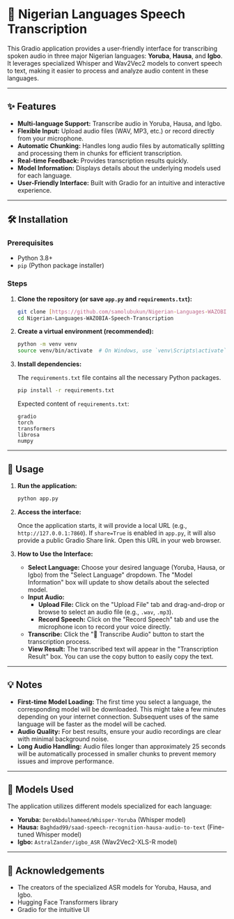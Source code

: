 # 🎤 Nigerian Languages Speech Transcription

This Gradio application provides a user-friendly interface for transcribing spoken audio in three major Nigerian languages: **Yoruba**, **Hausa**, and **Igbo**. It leverages specialized Whisper and Wav2Vec2 models to convert speech to text, making it easier to process and analyze audio content in these languages.

---

## ✨ Features

* **Multi-language Support:** Transcribe audio in Yoruba, Hausa, and Igbo.
* **Flexible Input:** Upload audio files (WAV, MP3, etc.) or record directly from your microphone.
* **Automatic Chunking:** Handles long audio files by automatically splitting and processing them in chunks for efficient transcription.
* **Real-time Feedback:** Provides transcription results quickly.
* **Model Information:** Displays details about the underlying models used for each language.
* **User-Friendly Interface:** Built with Gradio for an intuitive and interactive experience.

---

## 🛠️ Installation

### Prerequisites

* Python 3.8+
* `pip` (Python package installer)

### Steps

1.  **Clone the repository (or save `app.py` and `requirements.txt`):**

    ```bash
    git clone [https://github.com/samolubukun/Nigerian-Languages-WAZOBIA-Speech-Transcription.git](https://github.com/samolubukun/Nigerian-Languages-WAZOBIA-Speech-Transcription.git)
    cd Nigerian-Languages-WAZOBIA-Speech-Transcription
    ```

2.  **Create a virtual environment (recommended):**

    ```bash
    python -m venv venv
    source venv/bin/activate  # On Windows, use `venv\Scripts\activate`
    ```

3.  **Install dependencies:**

    The `requirements.txt` file contains all the necessary Python packages.

    ```bash
    pip install -r requirements.txt
    ```

    Expected content of `requirements.txt`:

    ```
    gradio
    torch
    transformers
    librosa
    numpy
    ```

---

## 🚀 Usage

1.  **Run the application:**

    ```bash
    python app.py
    ```

2.  **Access the interface:**

    Once the application starts, it will provide a local URL (e.g., `http://127.0.0.1:7860`). If `share=True` is enabled in `app.py`, it will also provide a public Gradio Share link. Open this URL in your web browser.

3.  **How to Use the Interface:**

    * **Select Language:** Choose your desired language (Yoruba, Hausa, or Igbo) from the "Select Language" dropdown. The "Model Information" box will update to show details about the selected model.
    * **Input Audio:**
        * **Upload File:** Click on the "Upload File" tab and drag-and-drop or browse to select an audio file (e.g., `.wav`, `.mp3`).
        * **Record Speech:** Click on the "Record Speech" tab and use the microphone icon to record your voice directly.
    * **Transcribe:** Click the "🎯 Transcribe Audio" button to start the transcription process.
    * **View Result:** The transcribed text will appear in the "Transcription Result" box. You can use the copy button to easily copy the text.

---

## 💡 Notes

* **First-time Model Loading:** The first time you select a language, the corresponding model will be downloaded. This might take a few minutes depending on your internet connection. Subsequent uses of the same language will be faster as the model will be cached.
* **Audio Quality:** For best results, ensure your audio recordings are clear with minimal background noise.
* **Long Audio Handling:** Audio files longer than approximately 25 seconds will be automatically processed in smaller chunks to prevent memory issues and improve performance.

---

## 🧠 Models Used

The application utilizes different models specialized for each language:

* **Yoruba:** `DereAbdulhameed/Whisper-Yoruba` (Whisper model)
* **Hausa:** `Baghdad99/saad-speech-recognition-hausa-audio-to-text` (Fine-tuned Whisper model)
* **Igbo:** `AstralZander/igbo_ASR` (Wav2Vec2-XLS-R model)

---


## 🙏 Acknowledgements

* The creators of the specialized ASR models for Yoruba, Hausa, and Igbo.
* Hugging Face Transformers library
* Gradio for the intuitive UI
